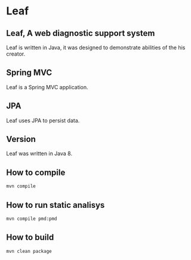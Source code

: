 # Leaf

## Leaf, A web diagnostic support system

Leaf is written in Java, it was designed to demonstrate abilities of the his creator.

## Spring MVC

Leaf is a Spring MVC application.

## JPA

Leaf uses JPA to persist data.

## Version

Leaf was written in Java 8.

## How to compile

```bash
mvn compile
```

## How to run static analisys

```bash
mvn compile pmd:pmd
```

## How to build

```bash
mvn clean package
```

